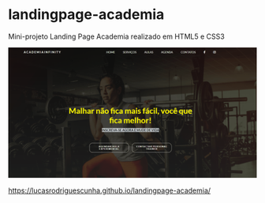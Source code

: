 # landingpage-academia
 Mini-projeto Landing Page Academia realizado em HTML5 e CSS3

 ![Screenshot](imagens/gif6.gif)

https://lucasrodriguescunha.github.io/landingpage-academia/



